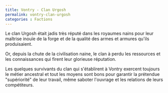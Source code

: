 ```yaml
---
title: Vontry - Clan Urgosh
permalink: vontry-clan-urgosh
categories : Factions
---
```


Le clan Urgosh était jadis très réputé dans les royaumes nains pour leur maîtrise inouïe de la forge et de la qualité des armes et armures qu'ils produisaient.

Or, depuis la chute de la civilisation naine, le clan à perdu les ressources et les connaissances qui firent leur glorieuse réputation.

Les quelques survivants du clan qui s'établirent à Vontry exercent toujours le métier ancestral et tout les moyens sont bons pour garantir la prétendue "supériorité" de leur travail, même saboter l'ouvrage et les relations de leurs compétiteurs.
